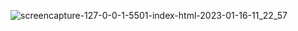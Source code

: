 ![screencapture-127-0-0-1-5501-index-html-2023-01-16-11_22_57](https://user-images.githubusercontent.com/121231314/212608120-75654f3d-02d7-4f99-8152-900e00d69142.png)
